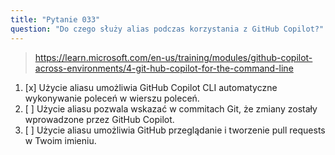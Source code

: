 ```yaml
---
title: "Pytanie 033"
question: "Do czego służy alias podczas korzystania z GitHub Copilot?"
---
```


> https://learn.microsoft.com/en-us/training/modules/github-copilot-across-environments/4-git-hub-copilot-for-the-command-line  
1. [x] Użycie aliasu umożliwia GitHub Copilot CLI automatyczne wykonywanie poleceń w wierszu poleceń.  
1. [ ] Użycie aliasu pozwala wskazać w commitach Git, że zmiany zostały wprowadzone przez GitHub Copilot.  
1. [ ] Użycie aliasu umożliwia GitHub przeglądanie i tworzenie pull requests w Twoim imieniu.  
